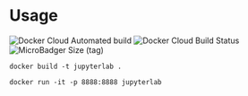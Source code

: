 # Usage 
![Docker Cloud Automated build](https://img.shields.io/docker/cloud/automated/hkawashima/foundation.svg) ![Docker Cloud Build Status](https://img.shields.io/docker/cloud/build/hkawashima/foundation.svg) ![MicroBadger Size (tag)](https://img.shields.io/microbadger/image-size/hkawashima/foundation/cpu_with_lab.svg)

`docker build -t jupyterlab .`

`docker run -it -p 8888:8888 jupyterlab `
